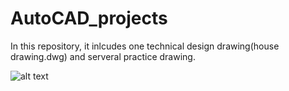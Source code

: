 # AutoCAD_projects

In this repository, it inlcudes one technical design drawing(house drawing.dwg) and serveral practice drawing.

![alt text](https://github.com/wanzhaohong/AutoCAD_projects/house_drawing.png)
